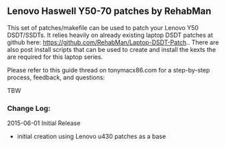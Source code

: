 ## Lenovo Haswell Y50-70 patches by RehabMan

This set of patches/makefile can be used to patch your Lenovo Y50 DSDT/SSDTs.  It relies heavily on already existing laptop DSDT patches at github here: https://github.com/RehabMan/Laptop-DSDT-Patch.. There are also post install scripts that can be used to create and install the kexts the are required for this laptop series.

Please refer to this guide thread on tonymacx86.com for a step-by-step process, feedback, and questions:

TBW

### Change Log:

2015-06-01 Initial Release

- initial creation using Lenovo u430 patches as a base


